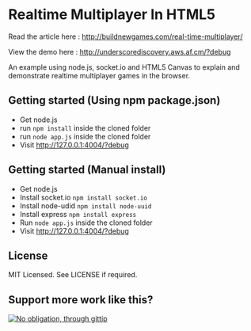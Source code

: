 Realtime Multiplayer In HTML5
=============================

Read the article here : 
http://buildnewgames.com/real-time-multiplayer/

View the demo here :
http://underscorediscovery.aws.af.cm/?debug

An example using node.js, socket.io and HTML5 Canvas to explain and demonstrate realtime multiplayer games in the browser.

## Getting started (Using npm package.json)
* Get node.js
* run `npm install` inside the cloned folder
* run `node app.js` inside the cloned folder
* Visit http://127.0.0.1:4004/?debug

## Getting started (Manual install)

* Get node.js
* Install socket.io `npm install socket.io`
* Install node-udid `npm install node-uuid`
* Install express `npm install express`
* Run `node app.js` inside the cloned folder
* Visit http://127.0.0.1:4004/?debug

## License

MIT Licensed. 
See LICENSE if required.

## Support more work like this?

[![No obligation, through gittip](https://rawgithub.com/twolfson/gittip-badge/0.2.0/dist/gittip.png)](https://www.gittip.com/underscorediscovery/)
